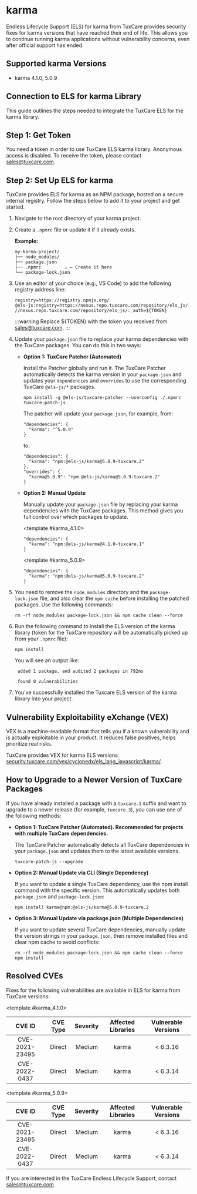 # karma

Endless Lifecycle Support (ELS) for karma from TuxCare provides security fixes for karma versions that have reached their end of life. This allows you to continue running karma applications without vulnerability concerns, even after official support has ended.

## Supported karma Versions

* karma 4.1.0, 5.0.9

## Connection to ELS for karma Library

This guide outlines the steps needed to integrate the TuxCare ELS for the karma library.

## Step 1: Get Token

You need a token in order to use TuxCare ELS karma library. Anonymous access is disabled. To receive the token, please contact [sales@tuxcare.com](mailto:sales@tuxcare.com).

## Step 2: Set Up ELS for karma

TuxCare provides ELS for karma as an NPM package, hosted on a secure internal registry. Follow the steps below to add it to your project and get started.

1. Navigate to the root directory of your karma project.
2. Create a `.npmrc` file or update it if it already exists.

   **Example:**

   ```text
   my-karma-project/
   ├── node_modules/
   ├── package.json
   ├── .npmrc         ⚠️ ← Create it here
   └── package-lock.json
   ```

3. Use an editor of your choice (e.g., VS Code) to add the following registry address line:

   <CodeWithCopy>

   ```text
   registry=https://registry.npmjs.org/
   @els-js:registry=https://nexus.repo.tuxcare.com/repository/els_js/
   //nexus.repo.tuxcare.com/repository/els_js/:_auth=${TOKEN}
   ```

   </CodeWithCopy>

   :::warning
   Replace ${TOKEN} with the token you received from [sales@tuxcare.com](mailto:sales@tuxcare.com).
   :::

4. Update your `package.json` file to replace your karma dependencies with the TuxCare packages. You can do this in two ways:

   * **Option 1: TuxCare Patcher (Automated)**

     Install the Patcher globally and run it. The TuxCare Patcher automatically detects the karma version in your `package.json` and updates your `dependencies` and `overrides` to use the corresponding TuxCare `@els-js/*` packages.

     <CodeWithCopy>

     ```text
     npm install -g @els-js/tuxcare-patcher --userconfig ./.npmrc
     tuxcare-patch-js
     ```

     </CodeWithCopy>

     The patcher will update your `package.json`, for example, from:

     ```text
     "dependencies": {
       "karma": "^5.0.9"
     }
     ```

     to:

     ```text
     "dependencies": {
       "karma": "npm:@els-js/karma@5.0.9-tuxcare.2"
     },
     "overrides": {
       "karma@5.0.9": "npm:@els-js/karma@5.0.9-tuxcare.2"
     }
     ```
    
   * **Option 2: Manual Update**

     Manually update your `package.json` file by replacing your karma dependencies with the TuxCare packages. This method gives you full control over which packages to update.

     <TableTabs label="Choose karma version: " >

      <template #karma_4.1.0>

      <CodeWithCopy>

       ```text
       "dependencies": {
         "karma": "npm:@els-js/karma@4.1.0-tuxcare.1"
       }
       ```

       </CodeWithCopy>

       </template>

       <template #karma_5.0.9>

       <CodeWithCopy>

       ```text
       "dependencies": {
         "karma": "npm:@els-js/karma@5.0.9-tuxcare.2"
       }
       ```

       </CodeWithCopy>

       </template>

      </TableTabs>

5. You need to remove the `node_modules` directory and the `package-lock.json` file, and also clear the `npm cache` before installing the patched packages. Use the following commands:
   
   <CodeWithCopy>

   ```text
   rm -rf node_modules package-lock.json && npm cache clean --force
   ```

   </CodeWithCopy>

6. Run the following command to install the ELS version of the karma library (token for the TuxCare repository will be automatically picked up from your `.npmrc` file):

   <CodeWithCopy>

   ```text
   npm install
   ```

   </CodeWithCopy>

   You will see an output like:

   ```text
    added 1 package, and audited 2 packages in 792ms
    
    found 0 vulnerabilities
   ```

7. You've successfully installed the Tuxcare ELS version of the karma library into your project.

## Vulnerability Exploitability eXchange (VEX) 

VEX is a machine-readable format that tells you if a known vulnerability and is actually exploitable in your product. It reduces false positives, helps prioritize real risks.

TuxCare provides VEX for karma ELS versions: [security.tuxcare.com/vex/cyclonedx/els_lang_javascript/karma/](https://security.tuxcare.com/vex/cyclonedx/els_lang_javascript/karma/).

## How to Upgrade to a Newer Version of TuxCare Packages

If you have already installed a package with a `tuxcare.1` suffix and want to upgrade to a newer release (for example, `tuxcare.3`), you can use one of the following methods:

* **Option 1: TuxCare Patcher (Automated). Recommended for projects with multiple TuxCare dependencies.**

  The TuxCare Patcher automatically detects all TuxCare dependencies in your `package.json` and updates them to the latest available versions.

  <CodeWithCopy>

  ```text
  tuxcare-patch-js --upgrade
  ```

  </CodeWithCopy>

* **Option 2: Manual Update via CLI (Single Dependency)**

  If you want to update a single TuxCare dependency, use the npm install command with the specific version. This automatically updates both `package.json` and `package-lock.json`:

  <CodeWithCopy>

  ```text
  npm install karma@npm:@els-js/karma@5.0.9-tuxcare.2
  ```

  </CodeWithCopy>

* **Option 3: Manual Update via package.json (Multiple Dependencies)**

  If you want to update several TuxCare dependencies, manually update the version strings in your `package.json`, then remove installed files and clear npm cache to avoid conflicts:

  <CodeWithCopy>

  ```text
  rm -rf node_modules package-lock.json && npm cache clean --force
  npm install
  ```

  </CodeWithCopy>

## Resolved CVEs

Fixes for the following vulnerabilities are available in ELS for karma from TuxCare versions:

<TableTabs label="Choose karma version: " >

<template #karma_4.1.0>

| CVE ID         | CVE Type | Severity | Affected Libraries | Vulnerable Versions |
| :------------: | :------: |:--------:|:------------------:| :----------------: |
| CVE-2021-23495 | Direct   | Medium   | karma             | < 6.3.16           |
| CVE-2022-0437  | Direct   | Medium   | karma             | < 6.3.14           |

  </template>

<template #karma_5.0.9>

| CVE ID         | CVE Type | Severity | Affected Libraries | Vulnerable Versions |
| :------------: | :------: |:--------:|:------------------:| :----------------: |
| CVE-2021-23495 | Direct   | Medium   | karma             | < 6.3.16           |
| CVE-2022-0437  | Direct   | Medium   | karma             | < 6.3.14           |

  </template>

</TableTabs>

If you are interested in the TuxCare Endless Lifecycle Support, contact [sales@tuxcare.com](mailto:sales@tuxcare.com).

